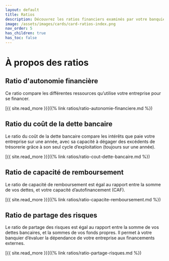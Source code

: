 ```yaml
---
layout: default
title: Ratios
description: Découvrez les ratios financiers examinés par votre banquier au moment où vous faites une demande de financement…
image: /assets/images/cards/card-ratios-index.png
nav_order: 5
has_children: true
has_toc: false
---
```


# À propos des ratios

## Ratio d'autonomie financière

Ce ratio compare les différentes ressources qu’utilise votre entreprise pour se financer.

[{{ site.read_more }}]({% link ratios/ratio-autonomie-financiere.md %})

## Ratio du coût de la dette bancaire

Le ratio du coût de la dette bancaire compare les intérêts que paie votre entreprise sur une année, avec sa capacité à dégager des excédents de trésorerie grâce à son seul cycle d’exploitation (toujours sur une année).

[{{ site.read_more }}]({% link ratios/ratio-cout-dette-bancaire.md %})

## Ratio de capacité de remboursement

Le ratio de capacité de remboursement est égal au rapport entre la somme de vos dettes, et votre capacité d’autofinancement (CAF).

[{{ site.read_more }}]({% link ratios/ratio-capacite-remboursement.md %})

## Ratio de partage des risques

Le ratio de partage des risques est égal au rapport entre la somme de vos dettes bancaires, et la sommes de vos fonds propres. Il permet à votre banquier d’évaluer la dépendance de votre entreprise aux financements externes.

[{{ site.read_more }}]({% link ratios/ratio-partage-risques.md %})
